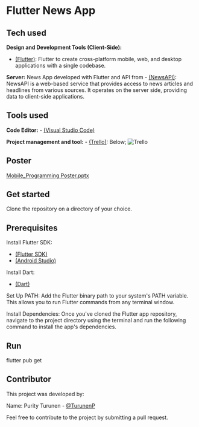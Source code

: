 # Flutter News App

## Tech used

**Design and Development Tools (Client-Side):** 
- [(Flutter)](https://flutter.dev/): Flutter to create cross-platform mobile, web, and desktop applications with a single codebase.
 
**Server:** 
News App developed with Flutter and API from - [(NewsAPI)](https://newsapi.org/): NewsAPI is a web-based service that provides access to news articles and headlines from various sources. It operates on the server side, providing data to client-side applications.

## Tools used
**Code Editor:** - [(Visual Studio Code)](https://code.visualstudio.com/)

**Project management and tool:**  - [(Trello)](https://trello.com/templates/project-management): Below;
![Trello](https://github.com/TurunenP/NewsApp/assets/43337898/60f2f037-2df6-401d-ac3e-a43c15310d92)

## Poster
[Mobile_Programming Poster.pptx](https://github.com/TurunenP/NewsApp/files/12389107/Mobile_Programming.Poster.pptx)


## Get started
Clone the repository on a directory of your choice.


## Prerequisites
Install Flutter SDK: 
- [(Flutter SDK)](https://flutter.dev/docs/get-started/install)
- [(Android Studio)](https://developer.android.com/studio)
  
Install Dart: 
- [(Dart)](https://dart.dev/)

Set Up PATH:
Add the Flutter binary path to your system's PATH variable. This allows you to run Flutter commands from any terminal window. 

Install Dependencies:
Once you've cloned the Flutter app repository, navigate to the project directory using the terminal and run the following command to install the app's dependencies.

## Run
flutter pub get

## Contributor
This project was developed by:

Name: Purity Turunen - [@TurunenP](https://github.com/TurunenP/NewsApp)

Feel free to contribute to the project by submitting a pull request.



